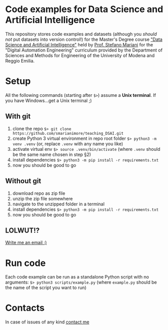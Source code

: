 # Code examples for Data Science and Artificial Intelligence 

This repository stores code examples and datasets (although you *should not* put datasets into version control!) for the Master's Degree course ["Data Science and Artificial Intelligence"](https://moodle.unimore.it/course/view.php?id=14181) held by [Prof. Stefano Mariani](https://smarianimore.github.io/) for the "Digital Automation Engineering" curriculum provided by the Department of Sciences and Methods for Engineering of the University of Modena and Reggio Emilia.

# Setup

All the following commands (starting after `$>`) assume a **Unix terminal**. If you have Windows...get a Unix terminal ;)

## With git

1. clone the repo `$> git clone https://github.com/smarianimore/teaching_DSAI.git`
2. create Python 3 virtual environment in repo root folder `$> python3 -m venv .venv` (or, replace `.venv` with any name you like)
3. activate virtual env `$> source .venv/bin/activate` (where `.venv` should be the same name chosen in step §2)
4. install dependencies `$> python3 -m pip install -r requirements.txt`
5. now you should be good to go

## Without git

1. download repo as zip file
2. unzip the zip file somewhere
3. navigate to the unzipped folder in a terminal
4. install dependencies `$> python3 -m pip install -r requirements.txt`
5. now you should be good to go

## LOLWUT!?

[Write me an email :)](mailto:stefano.mariani@unimore.it)

# Run code

Each code example can be run as a standalone Python script with no arguments: `$> python3 scripts/example.py` (where `example.py` should be the name of the script you want to run)

# Contacts

In case of issues of any kind [contact me](mailto:stefano.mariani@unimore.it)
